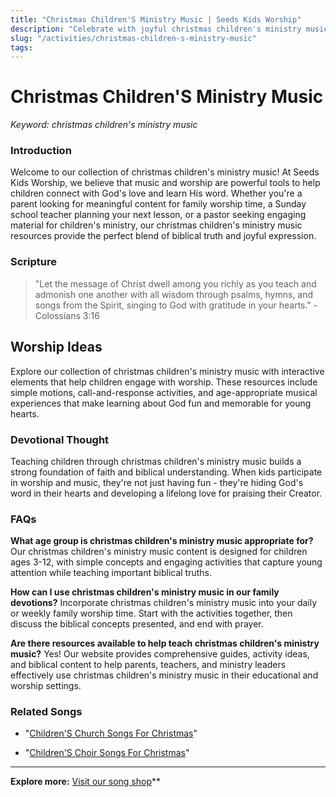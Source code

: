 ```yaml
---
title: "Christmas Children'S Ministry Music | Seeds Kids Worship"
description: "Celebrate with joyful christmas children's ministry music featuring biblical Christmas themes. Holiday worship music for children and families."
slug: "/activities/christmas-children-s-ministry-music"
tags:
---
```


# Christmas Children'S Ministry Music

_Keyword: christmas children's ministry music_

### Introduction

Welcome to our collection of christmas children's ministry music! At Seeds Kids Worship, we believe that music and worship are powerful tools to help children connect with God's love and learn His word. Whether you're a parent looking for meaningful content for family worship time, a Sunday school teacher planning your next lesson, or a pastor seeking engaging material for children's ministry, our christmas children's ministry music resources provide the perfect blend of biblical truth and joyful expression.

### Scripture

> "Let the message of Christ dwell among you richly as you teach and admonish one another with all wisdom through psalms, hymns, and songs from the Spirit, singing to God with gratitude in your hearts." - Colossians 3:16

## Worship Ideas

Explore our collection of christmas children's ministry music with interactive elements that help children engage with worship. These resources include simple motions, call-and-response activities, and age-appropriate musical experiences that make learning about God fun and memorable for young hearts.

### Devotional Thought

Teaching children through christmas children's ministry music builds a strong foundation of faith and biblical understanding. When kids participate in worship and music, they're not just having fun - they're hiding God's word in their hearts and developing a lifelong love for praising their Creator.

### FAQs

**What age group is christmas children's ministry music appropriate for?**
Our christmas children's ministry music content is designed for children ages 3-12, with simple concepts and engaging activities that capture young attention while teaching important biblical truths.

**How can I use christmas children's ministry music in our family devotions?**
Incorporate christmas children's ministry music into your daily or weekly family worship time. Start with the activities together, then discuss the biblical concepts presented, and end with prayer.

**Are there resources available to help teach christmas children's ministry music?**
Yes! Our website provides comprehensive guides, activity ideas, and biblical content to help parents, teachers, and ministry leaders effectively use christmas children's ministry music in their educational and worship settings.

### Related Songs

- "[Children'S Church Songs For Christmas](/activities/children-s-church-songs-for-christmas/)"

- "[Children'S Choir Songs For Christmas](/activities/children-s-choir-songs-for-christmas/)"

---

**Explore more:** [Visit our song shop](https://seedskidsworship.com/shop)**

<!-- Schema Markup -->
<script type="application/ld+json">
{
  "@context": "https://schema.org",
  "@type": "MusicRecording",
  "name": "Christmas Children'S Ministry Music",
  "byArtist": {
    "@type": "MusicGroup",
    "name": "Seeds Kids Worship"
  },
  "isFamilyFriendly": true,
  "url": "https://seedskidsworship.com/activities/christmas-children-s-ministry-music/"
}
</script>
